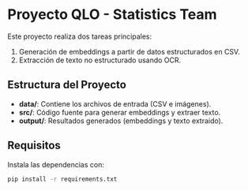 # Proyecto QLO - Statistics Team

Este proyecto realiza dos tareas principales:
1. Generación de embeddings a partir de datos estructurados en CSV.
2. Extracción de texto no estructurado usando OCR.

## Estructura del Proyecto
- **data/**: Contiene los archivos de entrada (CSV e imágenes).
- **src/**: Código fuente para generar embeddings y extraer texto.
- **output/**: Resultados generados (embeddings y texto extraído).

## Requisitos
Instala las dependencias con:
```bash
pip install -r requirements.txt
